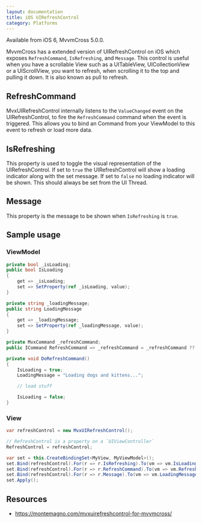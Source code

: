 ```yaml
---
layout: documentation
title: iOS UIRefreshControl
category: Platforms
---
```


Available from iOS 6, MvvmCross 5.0.0.

MvvmCross has a extended version of UIRefreshControl on iOS which exposes `RefreshCommand`, `IsRefreshing`, and `Message`. This control is useful when you have a
scrollable View such as a UITableView, UICollectionView or a UIScrollView, you want to refresh, when scrolling it to the top and pulling it down. It is also known as pull to refresh.

## RefreshCommand
MvxUIRefreshControl internally listens to the `ValueChanged` event on the UIRefreshControl, to fire the `RefreshCommand` command when the event is triggered.
This allows you to bind an Command from your ViewModel to this event to refresh or load more data.

## IsRefreshing
This property is used to toggle the visual representation of the UIRefreshControl. If set to `true` the UIRefreshControl will show a loading indicator along with
the set message. If set to `false` no loading indicator will be shown. This should always be set from the UI Thread.

## Message
This property is the message to be shown when `IsRefreshing` is `true`.

## Sample usage

### ViewModel

```csharp
private bool _isLoading;
public bool IsLoading
{
    get => _isLoading;
    set => SetProperty(ref _isLoading, value);
}

private string _loadingMessage;
public string LoadingMessage
{
    get => _loadingMessage;
    set => SetProperty(ref _loadingMessage, value);
}

private MvxCommand _refreshCommand;
public ICommand RefreshCommand => _refreshCommand = _refreshCommand ?? new MvxCommand(DoRefreshCommand);

private void DoRefreshCommand()
{
    IsLoading = true;
    LoadingMessage = "Loading dogs and kittens...";

    // load stuff

    IsLoading = false;
}
```

### View

```csharp
var refreshControl = new MvxUIRefreshControl();

// RefreshControl is a property on a `UIViewController`
RefreshControl = refreshControl;

var set = this.CreateBindingSet<MyView, MyViewModel>();
set.Bind(refreshControl).For(r => r.IsRefreshing).To(vm => vm.IsLoading);
set.Bind(refreshControl).For(r => r.RefreshCommand).To(vm => vm.RefreshCommand);
set.Bind(refreshControl).For(r => r.Message).To(vm => vm.LoadingMessage);
set.Apply();
```

## Resources
* https://montemagno.com/mvxuirefreshcontrol-for-mvvmcross/
